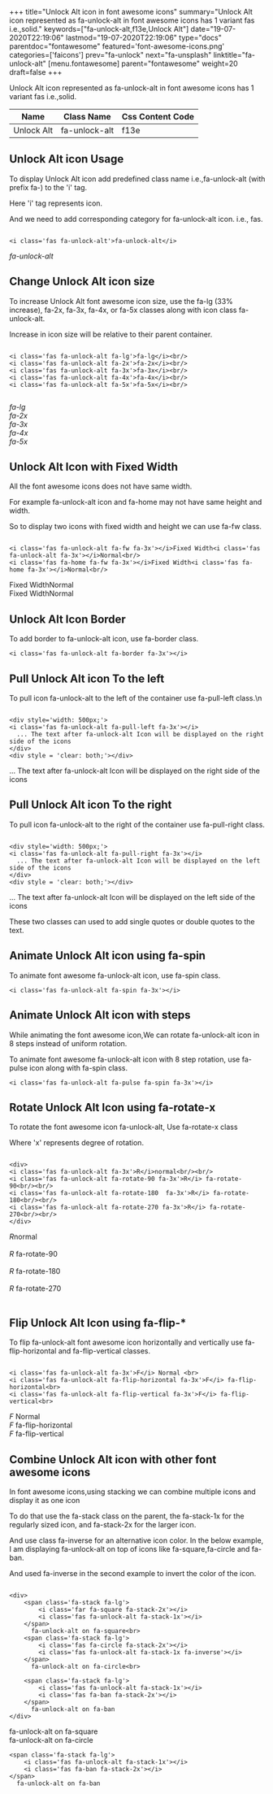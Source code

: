 +++
title="Unlock Alt icon in font awesome icons"
summary="Unlock Alt icon represented as fa-unlock-alt in font awesome icons has 1 variant fas i.e.,solid."
keywords=["fa-unlock-alt,f13e,Unlock Alt"]
date="19-07-2020T22:19:06"
lastmod="19-07-2020T22:19:06"
type="docs"
parentdoc="fontawesome"
featured='font-awesome-icons.png'
categories=['faicons']
prev="fa-unlock"
next="fa-unsplash"
linktitle="fa-unlock-alt"
[menu.fontawesome]
parent="fontawesome"
weight=20
draft=false
+++


Unlock Alt icon represented as fa-unlock-alt in font awesome icons has 1 variant fas i.e.,solid.

<div class='table-responsive'><table class='table'><thead><tr><th>Name</th><th>Class Name</th><th>Css Content Code</th></tr></thead><tbody><tr><td>Unlock Alt</td><td>fa-unlock-alt</td><td>f13e</td></tr></tbody></table></div>



## Unlock Alt icon Usage

To display Unlock Alt icon add predefined class name i.e.,fa-unlock-alt (with prefix fa-) to the 'i' tag.

Here 'i' tag represents icon.

And we need to add corresponding category for fa-unlock-alt icon. i.e., fas.


```

<i class='fas fa-unlock-alt'>fa-unlock-alt</i>
```

<i class='fas fa-unlock-alt'>fa-unlock-alt</i>




## Change Unlock Alt icon size
To increase Unlock Alt font awesome icon size, use the fa-lg (33% increase), fa-2x, fa-3x, fa-4x, or fa-5x classes along with icon class fa-unlock-alt.

Increase in icon size will be relative to their parent container. 

```

<i class='fas fa-unlock-alt fa-lg'>fa-lg</i><br/>
<i class='fas fa-unlock-alt fa-2x'>fa-2x</i><br/>
<i class='fas fa-unlock-alt fa-3x'>fa-3x</i><br/>
<i class='fas fa-unlock-alt fa-4x'>fa-4x</i><br/>
<i class='fas fa-unlock-alt fa-5x'>fa-5x</i><br/>
            
```

<i class='fas fa-unlock-alt fa-lg'>fa-lg</i><br/>
<i class='fas fa-unlock-alt fa-2x'>fa-2x</i><br/>
<i class='fas fa-unlock-alt fa-3x'>fa-3x</i><br/>
<i class='fas fa-unlock-alt fa-4x'>fa-4x</i><br/>
<i class='fas fa-unlock-alt fa-5x'>fa-5x</i><br/>
            



## Unlock Alt Icon with Fixed Width 

All the font awesome icons does not have same width.

For example fa-unlock-alt icon and fa-home may not have same height and width.

So to display two icons with fixed width and height we can use fa-fw class.


```

<i class='fas fa-unlock-alt fa-fw fa-3x'></i>Fixed Width<i class='fas fa-unlock-alt fa-3x'></i>Normal<br/>
<i class='fas fa-home fa-fw fa-3x'></i>Fixed Width<i class='fas fa-home fa-3x'></i>Normal<br/>
```

<i class='fas fa-unlock-alt fa-fw fa-3x'></i>Fixed Width<i class='fas fa-unlock-alt fa-3x'></i>Normal<br/>
<i class='fas fa-home fa-fw fa-3x'></i>Fixed Width<i class='fas fa-home fa-3x'></i>Normal<br/>



## Unlock Alt Icon Border 

To add border to fa-unlock-alt icon, use fa-border class.


```
<i class='fas fa-unlock-alt fa-border fa-3x'></i>

```
<i class='fas fa-unlock-alt fa-border fa-3x'></i>





## Pull Unlock Alt icon To the left

To pull icon fa-unlock-alt to the left of the container use fa-pull-left class.\n

```

<div style='width: 500px;'>
<i class='fas fa-unlock-alt fa-pull-left fa-3x'></i>
  ... The text after fa-unlock-alt Icon will be displayed on the right side of the icons
</div>
<div style = 'clear: both;'></div>
```

<div style='width: 500px;'>
<i class='fas fa-unlock-alt fa-pull-left fa-3x'></i>
  ... The text after fa-unlock-alt Icon will be displayed on the right side of the icons
</div>
<div style = 'clear: both;'></div>




## Pull Unlock Alt icon To the right
To pull icon fa-unlock-alt to the right of the container use fa-pull-right class.

```

<div style='width: 500px;'>
<i class='fas fa-unlock-alt fa-pull-right fa-3x'></i>
  ... The text after fa-unlock-alt Icon will be displayed on the left side of the icons
</div>
<div style = 'clear: both;'></div>
```

<div style='width: 500px;'>
<i class='fas fa-unlock-alt fa-pull-right fa-3x'></i>
  ... The text after fa-unlock-alt Icon will be displayed on the left side of the icons
</div>
<div style = 'clear: both;'></div>

These two classes can used to add single quotes or double quotes to the text.


## Animate Unlock Alt icon using fa-spin
To animate font awesome fa-unlock-alt icon, use fa-spin class.

```
<i class='fas fa-unlock-alt fa-spin fa-3x'></i>
```
<i class='fas fa-unlock-alt fa-spin fa-3x'></i>




## Animate Unlock Alt icon with steps
While animating the font awesome icon,We can rotate fa-unlock-alt icon in 8 steps instead of uniform rotation.

To animate font awesome fa-unlock-alt icon with 8 step rotation, use fa-pulse icon along with fa-spin class.


```
<i class='fas fa-unlock-alt fa-pulse fa-spin fa-3x'></i>

```
<i class='fas fa-unlock-alt fa-pulse fa-spin fa-3x'></i>





## Rotate Unlock Alt Icon using fa-rotate-x
To rotate the font awesome icon fa-unlock-alt, Use fa-rotate-x class

Where 'x' represents degree of rotation.


```

<div>
<i class='fas fa-unlock-alt fa-3x'>R</i>normal<br/><br/>
<i class='fas fa-unlock-alt fa-rotate-90 fa-3x'>R</i> fa-rotate-90<br/><br/> 
<i class='fas fa-unlock-alt fa-rotate-180  fa-3x'>R</i> fa-rotate-180<br/><br/> 
<i class='fas fa-unlock-alt fa-rotate-270 fa-3x'>R</i> fa-rotate-270<br/><br/>
</div>
```

<div>
<i class='fas fa-unlock-alt fa-3x'>R</i>normal<br/><br/>
<i class='fas fa-unlock-alt fa-rotate-90 fa-3x'>R</i> fa-rotate-90<br/><br/> 
<i class='fas fa-unlock-alt fa-rotate-180  fa-3x'>R</i> fa-rotate-180<br/><br/> 
<i class='fas fa-unlock-alt fa-rotate-270 fa-3x'>R</i> fa-rotate-270<br/><br/>
</div>




## Flip Unlock Alt Icon using fa-flip-*
To flip fa-unlock-alt font awesome icon horizontally and vertically use fa-flip-horizontal and fa-flip-vertical classes. 

```

<i class='fas fa-unlock-alt fa-3x'>F</i> Normal <br>
<i class='fas fa-unlock-alt fa-flip-horizontal fa-3x'>F</i> fa-flip-horizontal<br>
<i class='fas fa-unlock-alt fa-flip-vertical fa-3x'>F</i> fa-flip-vertical<br>
```

<i class='fas fa-unlock-alt fa-3x'>F</i> Normal <br>
<i class='fas fa-unlock-alt fa-flip-horizontal fa-3x'>F</i> fa-flip-horizontal<br>
<i class='fas fa-unlock-alt fa-flip-vertical fa-3x'>F</i> fa-flip-vertical<br>




## Combine Unlock Alt icon with other font awesome icons
In font awesome icons,using stacking we can combine multiple icons and display it as one icon 

To do that use the fa-stack class on the parent, the fa-stack-1x for the regularly sized icon, and fa-stack-2x for the larger icon.

And use class fa-inverse for an alternative icon color. 
In the below example, I am displaying fa-unlock-alt on top of icons like fa-square,fa-circle and fa-ban.

And used fa-inverse in the second example to invert the color of the icon.

```

<div>
    <span class='fa-stack fa-lg'>
        <i class='far fa-square fa-stack-2x'></i>
        <i class='fas fa-unlock-alt fa-stack-1x'></i>
    </span>
      fa-unlock-alt on fa-square<br>
    <span class='fa-stack fa-lg'>
        <i class='fas fa-circle fa-stack-2x'></i>
        <i class='fas fa-unlock-alt fa-stack-1x fa-inverse'></i>
    </span>
      fa-unlock-alt on fa-circle<br>

    <span class='fa-stack fa-lg'>
        <i class='fas fa-unlock-alt fa-stack-1x'></i>
        <i class='fas fa-ban fa-stack-2x'></i>
    </span>
      fa-unlock-alt on fa-ban
</div>
```

<div>
    <span class='fa-stack fa-lg'>
        <i class='far fa-square fa-stack-2x'></i>
        <i class='fas fa-unlock-alt fa-stack-1x'></i>
    </span>
      fa-unlock-alt on fa-square<br>
    <span class='fa-stack fa-lg'>
        <i class='fas fa-circle fa-stack-2x'></i>
        <i class='fas fa-unlock-alt fa-stack-1x fa-inverse'></i>
    </span>
      fa-unlock-alt on fa-circle<br>

    <span class='fa-stack fa-lg'>
        <i class='fas fa-unlock-alt fa-stack-1x'></i>
        <i class='fas fa-ban fa-stack-2x'></i>
    </span>
      fa-unlock-alt on fa-ban
</div>






